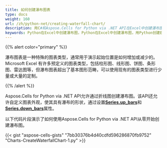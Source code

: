 ```yaml
---
title: 如何创建瀑布图表
type: docs
weight: 160
url: /zh/python-net/creating-waterfall-chart/
description: 用C#和Aspose.Cells for Python via .NET API在Excel中创建瀑布图
keywords: Python在Excel中创建瀑布图，Python在Excel中创建瀑布图，用Python创建Excel瀑布图，用Python创建瀑布图，Python创建Excel瀑布图，Python程序创建瀑布图，如何用Python在Excel中创建瀑布图
---
```


{{% alert color="primary" %}}

瀑布图表是一种特殊的图表类型，通常用于演示起始位置是如何增加或减少的。Microsoft Excel 有许多预定义的图表类型，包括柱形图、线形图、饼图、条形图、雷达图等，但瀑布图表超出了基本图形范畴，可以使用现有的图表类型进行少量或大量的定制。

{{% /alert %}} 

Aspose.Cells for Python via .NET API允许通过折线图创建瀑布图。该API还允许自定义图表外观，使其具有瀑布的形状，通过设置[**Series.up_bars**](https://reference.aspose.com/cells/python-net/aspose.cells.charts/series/up_bars)和[**Series.down_bars**](https://reference.aspose.com/cells/python-net/aspose.cells.charts/series/down_bars)属性。

以下代码片段演示了如何使用Aspose.Cells for Python via .NET API从零开始创建瀑布图。

{{< gist "aspose-cells-gists" "7bb30376b4d40cdfd596286870fb9752" "Charts-CreateWaterfallChart-1.py" >}}


